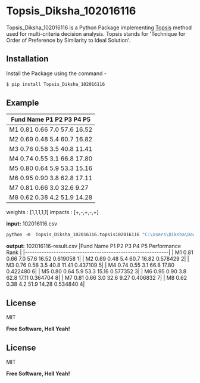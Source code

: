 # Topsis_Diksha_102016116
Topsis_Diksha_102016116 is a Python Package implementing [Topsis](https://www.sciencedirect.com/science/article/pii/S277266222100014X#:~:text=TOPSIS%20is%20based%20on%20the,distances%20from%20the%20ideal%20solutions.) method used for multi-criteria decision analysis.
Topsis stands for 'Technique for Order of Preference by Similarity to Ideal Solution'.

## Installation
Install the Package using the command - 
```s
$ pip install Topsis_Diksha_102016116
```
## Example
|Fund Name    P1    P2   P3    P4     P5  |
|-----------------------------------------|
|   M1  0.81  0.66  7.0  57.6  16.52|    
|   M2  0.69  0.48  5.4  60.7  16.82|     
|   M3  0.76  0.58  3.5  40.8  11.41|     
|   M4  0.74  0.55  3.1  66.8  17.80|    
|   M5  0.80  0.64  5.9  53.3  15.16|    
|   M6  0.95  0.90  3.8  62.8  17.11|    
|   M7  0.81  0.66  3.0  32.6   9.27|    
|   M8  0.62  0.38  4.2  51.9  14.28|    

weights : [1,1,1,1,1]
impacts : [+,-,+,-,+]

**input:** 102016116.csv
```s
python -m  Topsis_Diksha_102016116.topsis102016116 "C:\Users\Diksha\Downloads\102016116.csv" "1,1,1,1,1" "+,-,+,-,+" "C:\Users\Diksha\Downloads\102016116-result.csv"
```

**output:** 102016116-result.csv
|Fund Name   P1   P2  P3    P4     P5  Performance  Rank     |
|------------------------------------------------------------|
|    M1  0.81  0.66  7.0  57.6  16.52     0.619058     1|
|    M2  0.69  0.48  5.4  60.7  16.82     0.578429     2|
|    M3  0.76  0.58  3.5  40.8  11.41     0.437109     5|
|    M4  0.74  0.55  3.1  66.8  17.80     0.422480     6|
|    M5  0.80  0.64  5.9  53.3  15.16     0.577352     3|
|    M6  0.95  0.90  3.8  62.8  17.11     0.364704     8|
|    M7  0.81  0.66  3.0  32.6   9.27     0.406832     7|
|    M8  0.62  0.38  4.2  51.9  14.28     0.534840     4|


## License

MIT

**Free Software, Hell Yeah!**

## License

MIT

**Free Software, Hell Yeah!**
